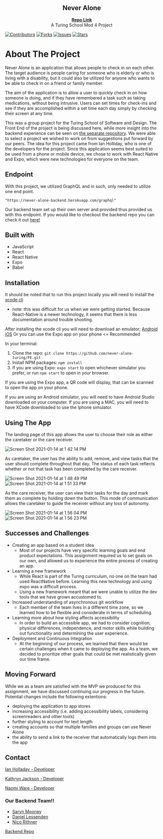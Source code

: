 <h2 align="center">Never Alone</h2>
<p align="center">
  <a href='https://github.com/never-alone-turing'><strong>Repo Link</strong></a>
  <br />
  A Turing School Mod 4 Project
</p>

[![Contributors][contributors-shield]](https://github.com/never-alone-turing/FE/graphs/contributors)
[![Forks][forks-shield]](https://github.com/never-alone-turing/FE/network/members)
[![Issues][issues-shield]](https://github.com/never-alone-turing/FE/issues)
[![Stars][stars-shield]](https://github.com/never-alone-turing/FE)


# About The Project

Never Alone is an application that allows people to check in on each other. The target audience is people caring for someone who is elderly or who is living with a disability, but it could also be utilized for anyone who wants to be able to check in on a friend or family member.

The aim of the application is to allow a user to quickly check in on how someone is doing, and if they have remembered a task such as taking medications, without being intrusive. Users can set times for check-ins and see if they are accomplished within a set time each day simply by checking their screen at any time.

This was a group project for the Turing School of Software and Design. The Front End of the project is being discussed here, while more insight into the backend experience can be seen on [the separate repository](https://github.com/never-alone-turing/never_alone_be). We were able to select a project we wished to work on from suggestions put forward by our peers. The idea for this project came from Ian Holliday, who is one of the developers for the project. Since this application seems best suited to be used from a phone or mobile device, we chose to work with React Native and Expo, which were new technologies for everyone on the team.

## Endpoint
With this project, we utilized GraphQL and in such, only needed to utilize one end point.

`"https://never-alone-backend.herokuapp.com/graphql"`

Our backend team set up their own server and provided thus provided us with this endpoint. If you would like to checkout the backend repo you can check it out [here!](https://github.com/never-alone-turing/never_alone_be)

## Built with

  - JavaScript
  - React
  - React Native
  - Expo
  - Babel

## Installation

It should be noted that to run this project locally you will need to install the [xcode cli](https://medium.com/flawless-app-stories/gyp-no-xcode-or-clt-version-detected-macos-catalina-anansewaa-38b536389e8d)

* note: this was difficult for us when we were getting started. Because React-Native is a newer technology, it seems that there is less documentation around trouble shooting. 

After installing the xcode cli you will need to download an emulator; [Android](https://developer.android.com/studio) [iOS](https://developer.apple.com/xcode/)
Or you can use the Expo app on your phone <= Recommended 

In your terminal:

1. Clone the repo: `git clone https://github.com/never-alone-turing/FE.git`
2. Install NPM packages: `npm install`
3. If you are using Expo: `expo start` to open whichever simulator you prefer, or run `npm start` to open in your browser.

If you are using the Expo app, a QR code will display, that can be scanned to open the app on your phone.

If you are using an Android simulator, you will need to have Android Studio downloaded on your computer. If you are using a MAC, you will need to have XCode downloaded to use the Iphone simulator.

## Using The App

The landing page of this app allows the user to choose their role as either the caretaker or the care receiver. 

![Screen Shot 2021-01-14 at 1 42 14 PM](https://user-images.githubusercontent.com/65988644/104634197-50fbc280-566e-11eb-93dc-c66e2afdfb05.png)

As caretaker, the user has the ability to add, remove, and view tasks that the user should complete throughout that day. The status of each task reflects whether or not that task has been completed by the care receiver.

![Screen Shot 2021-01-14 at 1 48 49 PM](https://user-images.githubusercontent.com/65988644/104634913-3c6bfa00-566f-11eb-92b9-f336cb8a62b5.png) ![Screen Shot 2021-01-14 at 1 51 33 PM](https://user-images.githubusercontent.com/65988644/104635235-9e2c6400-566f-11eb-82f9-3d89f42d657b.png)

As the care receiver, the user can view their tasks for the day and mark them as complete by holding down the button. This mode of communication allows the caretaker to guide the receiver without any loss of autonomy. 

![Screen Shot 2021-01-14 at 1 56 04 PM](https://user-images.githubusercontent.com/65988644/104635669-404c4c00-5670-11eb-81d6-f1e802cdd5ba.png) ![Screen Shot 2021-01-14 at 1 56 23 PM](https://user-images.githubusercontent.com/65988644/104635711-4b06e100-5670-11eb-95b4-3ba3a22803af.png)



## Successes and Challenges

* Creating an app based on a student idea
   * Most of our projects have very specific learning goals and end product expectations. This assignment required us to set goals on our own, and allowed us to experience the entire process of creating an app.
* Learning a new framework
   * While React is part of the Turing curriculum, no one on the team had used ReactNative before. Learning this new technology and using expo was a difficult process.
   * Using a new framework meant that we were unable to utilize the dev tools that we have grown accustomed to. 
* Increased understanding of asynchronous git workflow
   * Each member of the team lives in a different time zone, so we learned how to be flexible and considerate in terms of scheduling.
* Learning more about how styling affects accessibility
   * In order to build an accessible app, we had to consider cognition, physical differences, independence, and motor skills while building out functionality and determining the user experience. 
* Deployment and Continuous Integration
   * At the beginning of our process, we learned that there would be certain challenges when it came to deploying the app. As a team, we decided to prioritize other goals that could be met realistically given our time frame.  


## Moving Forward

While we as a team are satisfied with the MVP we produced for this assignment, we have discussed continuing our progress in the future. Potential changes include the following extentions:
* deploying the application to app stores
* increasing accessibility (i.e. adding accessibility labels, considering screenreaders and other tools)
* further styling to account for text length
* creating accounts so that multiple families and groups can use Never Alone
* the ability to send a link to the receiver that automatically logs them into the app

## Contact

[Ian Holladay - Developer](https://github.com/holladayian)

[Kathryn Jackson - Developer](https://github.com/kathrynljackson)

[Naomi Ware - Developer](https://github.com/nware1066)

### Our Backend Team!!

- [Saryn Mooney](https://github.com/sarynm12)
- [Daniel Lessenden](https://github.com/D-Lessenden)
- [Nico Rithner](https://github.com/nicorithner)

[Backend Repo](https://github.com/never-alone-turing/never_alone_be)

[contributors-shield]: https://img.shields.io/github/contributors/never-alone-turing/FE.svg?style=flat-square
[contributors-url]: https://github.com/holladayian/never-alone-turing/FE
[forks-shield]: https://img.shields.io/github/forks/never-alone-turing/FE.svg?style=flat-square
[forks-url]: https://github.com/never-alone-turing/FE/network/members
[stars-shield]: https://img.shields.io/github/stars/never-alone-turing/FE.svg?style=flat-square 
[stars-url]: https://github.com/never-alone-turing/FE/stargazers
[issues-shield]: https://img.shields.io/github/issues/never-alone-turing/FE.svg?style=flat-square
[issues-url]: https://github.com/never-alone-turing/FE/issues
[product-screenshot]: images/screenshot.png
